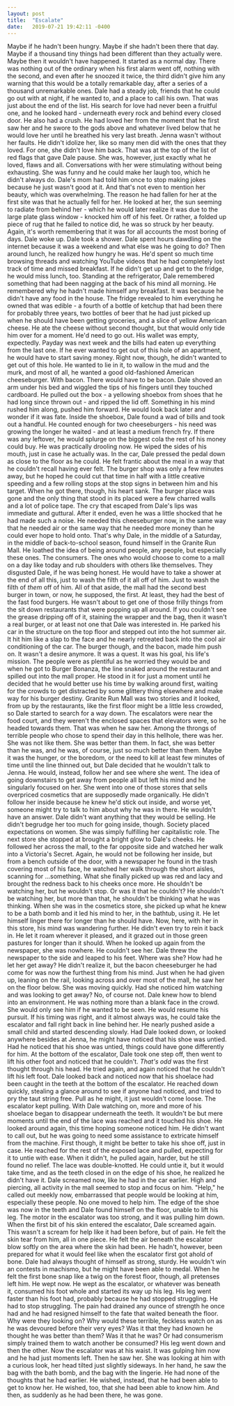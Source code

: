 ```yaml
---
layout: post
title:  "Escalate"
date:   2019-07-21 19:42:11 -0400
---
```

Maybe if he hadn't been hungry. Maybe if she hadn't been there that day. Maybe if a thousand tiny things had been different than they actually were. Maybe then it wouldn't have happened. 
It started as a normal day. There was nothing out of the ordinary when his first alarm went off, nothing with the second, and even after he snoozed it twice, the third didn't give him any warning that this would be a totally remarkable day, after a series of a thousand unremarkable ones.
Dale had a steady job, friends that he could go out with at night, if he wanted to, and a place to call his own. That was just about the end of the list. His search for love had never been a fruitful one, and he looked hard - underneath every rock and behind every closed door.
He also had a crush. He had loved her from the moment that he first saw her and he swore to the gods above and whatever lived below that he would love her until he breathed his very last breath. 
Jenna wasn't without her faults. He didn't idolize her, like so many men did with the ones that they loved. For one, she didn't love him back. That was at the top of the list of red flags that gave Dale pause. 
She was, however, just exactly what he loved, flaws and all. Conversations with her were stimulating without being exhausting. She was funny and he could make her laugh too, which he didn't always do. Dale's mom had told him once to stop making jokes because he just wasn't good at it.
And that's not even to mention her beauty, which was overwhelming. The reason he had fallen for her at the first site was that he actually fell for her. He looked at her, the sun seeming to radiate from behind her - which he would later realize it was due to the large plate glass window - knocked him off of his feet. Or rather, a folded up piece of rug that he failed to notice did, he was so struck by her beauty.
Again, it's worth remembering that it was for all accounts the most boring of days. Dale woke up. Dale took a shower. Dale spent hours dawdling on the internet because it was a weekend and what else was he going to do?
Then around lunch, he realized how hungry he was. He'd spent so much time browsing threads and watching YouTube videos that he had completely lost track of time and missed breakfast. If he didn't get up and get to the fridge, he would miss lunch, too.
Standing at the refrigerator, Dale remembered something that had been nagging at the back of his mind all morning. He remembered why he hadn't made himself any breakfast. It was because he didn't have any food in the house. The fridge revealed to him everything he owned that was edible - a fourth of a bottle of ketchup that had been there for probably three years, two bottles of beer that he had just picked up when he should have been getting groceries, and a slice of yellow American cheese. 
He ate the cheese without second thought, but that would only tide him over for a moment. He'd need to go out.
His wallet was empty, expectedly. Payday was next week and the bills had eaten up everything from the last one. If he ever wanted to get out of this hole of an apartment, he would have to start saving money. 
Right now, though, he didn't wanted to get out of this hole. He wanted to lie in it, to wallow in the mud and the murk, and most of all, he wanted a good old-fashioned American cheeseburger. With bacon. There would have to be bacon.
Dale shoved an arm under his bed and wiggled the tips of his fingers until they touched cardboard. He pulled out the box - a yellowing shoebox from shoes that he had long since thrown out - and ripped the lid off. Something in his mind rushed him along, pushed him forward. He would look back later and wonder if it was fate.
Inside the shoebox, Dale found a wad of bills and took out a handful. He counted enough for two cheeseburgers - his need was growing the longer he waited - and at least a medium french fry. If there was any leftover, he would splurge on the biggest cola the rest of his money could buy. He was practically drooling now. He wiped the sides of his mouth, just in case he actually was.
In the car, Dale pressed the pedal down as close to the floor as he could. He felt frantic about the meal in a way that he couldn't recall having ever felt. The burger shop was only a few minutes away, but he hoped he could cut that time in half with a little creative speeding and a few rolling stops at the stop signs in between him and his target.
When he got there, though, his heart sank. The burger place was gone and the only thing that stood in its placed were a few charred walls and a lot of police tape. The cry that escaped from Dale's lips was immediate and guttural. After it ended, even he was a little shocked that he had made such a noise. He needed this cheeseburger now, in the same way that he needed air or the same way that he needed more money than he could ever hope to hold onto.
That's why Dale, in the middle of a Saturday, in the middle of back-to-school season, found himself in the Granite Run Mall. He loathed the idea of being around people, any people, but especially these ones. The consumers. The ones who would choose to come to a mall on a day like today and rub shoulders with others like themselves. They disgusted Dale, if he was being honest. He would have to take a shower at the end of all this, just to wash the filth of it all off of him. Just to wash the filth of *them* off of him.
All of that aside, the mall had the second best burger in town, or now, he supposed, the first. At least, they had the best of the fast food burgers. He wasn't about to get one of those frilly things from the sit down restaurants that were popping up all around. If you couldn't see the grease dripping off of it, staining the wrapper and the bag, then it wasn't a real burger, or at least not one that Dale was interested in.
He parked his car in the structure on the top floor and stepped out into the hot summer air. It hit him like a slap to the face and he nearly retreated back into the cool air conditioning of the car. The burger though, and the bacon, made him push on. It wasn't a desire anymore. It was a quest. It was his goal, his life's mission.
The people were as plentiful as he worried they would be and when he got to Burger Bonanza, the line snaked around the restaurant and spilled out into the mall proper. He stood in it for just a moment until he decided that he would better use his time by walking around first, waiting for the crowds to get distracted by some glittery thing elsewhere and make way for his burger destiny. 
Granite Run Mall was two stories and it looked, from up by the restaurants, like the first floor might be a little less crowded, so Dale started to search for a way down. The escalators were near the food court, and they weren't the enclosed spaces that elevators were, so he headed towards them. 
That was when he saw her. Among the throngs of terrible people who chose to spend their day in this hellhole, there was her. She was not like them. She was better than them. In fact, she was better than he was, and he was, of course, just so much better than them. 
Maybe it was the hunger, or the boredom, or the need to kill at least few minutes of time until the line thinned out, but Dale decided that he wouldn't talk to Jenna. He would, instead, follow her and see where she went. The idea of going downstairs to get away from people all but left his mind and he singularly focused on her.
She went into one of those stores that sells overpriced cosmetics that are supposedly made organically. He didn't follow her inside because he knew he'd stick out inside, and worse yet, someone might try to talk to him about why he was in there. He wouldn't have an answer. Dale didn't want anything that they would be selling. He didn't begrudge her too much for going inside, though. Society placed expectations on women. She was simply fulfilling her capitalistic role.
The next store she stopped at brought a bright glow to Dale's cheeks. He followed her across the mall, to the far opposite side and watched her walk into a Victoria's Secret. Again, he would not be following her inside, but from a bench outside of the door, with a newspaper he found in the trash covering most of his face, he watched her walk through the short aisles, scanning for ...something. What she finally picked up was red and lacy and brought the redness back to his cheeks once more. He shouldn't be watching her, but he wouldn't stop. Or was it that he couldn't?
He shouldn't be watching her, but more than that, he shouldn't be thinking what he was thinking. When she was in the cosmetics store, she picked up what he knew to be a bath bomb and it led his mind to her, in the bathtub, using it. He let himself linger there for longer than he should have.
Now, here, with her in this store, his mind was wandering further. He didn't even try to rein it back in.  He let it roam wherever it pleased, and it grazed out in those green pastures for longer than it should. When he looked up again from the newspaper, she was nowhere. He couldn't see her. 
Dale threw the newspaper to the side and leaped to his feet. Where was she? How had he let her get away? He didn't realize it, but the bacon cheeseburger he had come for was now the furthest thing from his mind. 
Just when he had given up, leaning on the rail, looking across and over most of the mall, he saw her on the floor below. She was moving quickly. Had she noticed him watching and was looking to get away? No, of course not. Dale knew how to blend into an environment. He was nothing more than a blank face in the crowd. She would only see him if he wanted to be seen. He would resume his pursuit. 
If his timing was right, and it almost always was, he could take the escalator and fall right back in line behind her. He nearly pushed aside a small child and started descending slowly.
Had Dale looked down, or looked anywhere besides at Jenna, he might have noticed that his shoe was untied. Had he noticed that his shoe was untied, things could have gone differently for him. 
At the bottom of the escalator, Dale took one step off, then went to lift his other foot and noticed that he couldn't. *That's odd* was the first thought through his head. He tried again, and again noticed that he couldn't lift his left foot.
Dale looked back and noticed now that his shoelace had been caught in the teeth at the bottom of the escalator. He reached down quickly, stealing a glance around to see if anyone had noticed, and tried to pry the taut string free. Pull as he might, it just wouldn't come loose. 
The escalator kept pulling.
With Dale watching on, more and more of his shoelace began to disappear underneath the teeth. It wouldn't be but mere moments until the end of the lace was reached and it touched his shoe.
He looked around again, this time hoping someone noticed him. He didn't want to call out, but he was going to need some assistance to extricate himself from the machine. 
First though, it might be better to take his shoe off, just in case. He reached for the rest of the exposed lace and pulled, expecting for it to untie with ease. When it didn't, he pulled again, harder, but he still found no relief.
The lace was double-knotted. He could untie it, but it would take time, and as the teeth closed in on the edge of his shoe, he realized he didn't have it. 
Dale screamed now, like he had in the car earlier. High and piercing, all activity in the mall seemed to stop and focus on him. 
"Help," he called out meekly now, embarrassed that people would be looking at him, especially these people. No one moved to help him.
The edge of the shoe was now in the teeth and Dale found himself on the floor, unable to lift his leg. The motor in the escalator was too strong, and it was pulling him down. 
When the first bit of his skin entered the escalator, Dale screamed again. This wasn't a scream for help like it had been before, but of pain. He felt the skin tear from him, all in one piece. He felt the air beneath the escalator blow softly on the area where the skin had been.
He hadn't, however, been prepared for what it would feel like when the escalator first got ahold of bone. 
Dale had always thought of himself as strong, sturdy. He wouldn't win an contests in machismo, but he might have been able to medal.
When he felt the first bone snap like a twig on the forest floor, though, all pretenses left him. He wept now. He wept as the escalator, or whatever was beneath it, consumed his foot whole and started its way up his leg. 
His leg went faster than his foot had, probably because he had stopped struggling. He had to stop struggling. The pain had drained any ounce of strength he once had and he had resigned himself to the fate that waited beneath the floor. 
Why were they looking on? Why would these terrible, feckless watch on as he was devoured before their very eyes? Was it that they had known he thought he was better than them? Was it that he was? Or had consumerism simply trained them to watch another be consumed?
His leg went down and then the other. Now the escalator was at his waist. It was gulping him now and he had just moments left.
Then he saw her. She was looking at him with a curious look, her head tilted just slightly sideways. In her hand, he saw the bag with the bath bomb, and the bag with the lingerie. He had none of the thoughts that he had earlier. 
He wished, instead, that he had been able to get to know her. He wished, too, that she had been able to know him. 
And then, as suddenly as he had been there, he was gone.